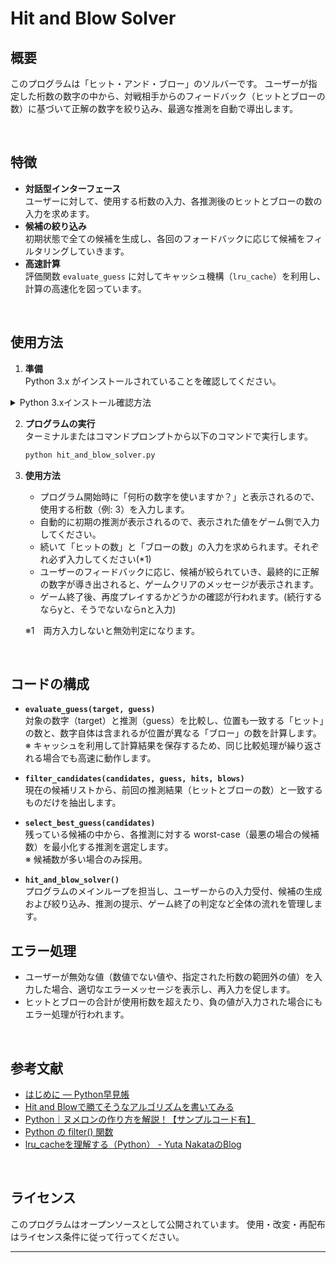 # Hit and Blow Solver

## 概要
このプログラムは「ヒット・アンド・ブロー」のソルバーです。
ユーザーが指定した桁数の数字の中から、対戦相手からのフィードバック（ヒットとブローの数）に基づいて正解の数字を絞り込み、最適な推測を自動で導出します。

<br>

## 特徴
- **対話型インターフェース**  
  ユーザーに対して、使用する桁数の入力、各推測後のヒットとブローの数の入力を求めます。
- **候補の絞り込み**  
  初期状態で全ての候補を生成し、各回のフォードバックに応じて候補をフィルタリングしていきます。
- **高速計算**  
  評価関数 `evaluate_guess` に対してキャッシュ機構（`lru_cache`）を利用し、計算の高速化を図っています。

<br>

## 使用方法
1. **準備**  
   Python 3.x がインストールされていることを確認してください。

<details><summary>Python 3.xインストール確認方法</summary>

```
1. ターミナルまたはコマンドプロンプト(cmd)を開く

2. バージョン確認コマンドを実行する

   - Linux/Macの場合:
     ```bash
     python3 --version
     ```
   - Windowsの場合:
     ```bash
     python --version
     ```
     または
     ```bash
     py --version
     ```

3. 出力結果の確認

   - コマンド実行後、例えば以下のような出力が得られます:
     ```
     Python 3.11.9
     ```
   - このように「Python 3.x.x」と表示されれば、Python 3.x がインストールされています。
```
</details>

2. **プログラムの実行**  
   ターミナルまたはコマンドプロンプトから以下のコマンドで実行します。

   ```bash
   python hit_and_blow_solver.py
   ```

3. **使用方法**  
   - プログラム開始時に「何桁の数字を使いますか？」と表示されるので、使用する桁数（例: 3）を入力します。  
   - 自動的に初期の推測が表示されるので、表示された値をゲーム側で入力してください。
   - 続いて「ヒットの数」と「ブローの数」の入力を求められます。それぞれ必ず入力してください(*1)  
   - ユーザーのフィードバックに応じ、候補が絞られていき、最終的に正解の数字が導き出されると、ゲームクリアのメッセージが表示されます。  
   - ゲーム終了後、再度プレイするかどうかの確認が行われます。(続行するならyと、そうでないならnと入力)
     
    ※1　両方入力しないと無効判定になります。

<br>

## コードの構成
- **`evaluate_guess(target, guess)`**  
  対象の数字（target）と推測（guess）を比較し、位置も一致する「ヒット」の数と、数字自体は含まれるが位置が異なる「ブロー」の数を計算します。  
  ※ キャッシュを利用して計算結果を保存するため、同じ比較処理が繰り返される場合でも高速に動作します。

- **`filter_candidates(candidates, guess, hits, blows)`**  
  現在の候補リストから、前回の推測結果（ヒットとブローの数）と一致するものだけを抽出します。

- **`select_best_guess(candidates)`**  
  残っている候補の中から、各推測に対する worst-case（最悪の場合の候補数）を最小化する推測を選定します。  
  ※ 候補数が多い場合のみ採用。

- **`hit_and_blow_solver()`**  
  プログラムのメインループを担当し、ユーザーからの入力受付、候補の生成および絞り込み、推測の提示、ゲーム終了の判定など全体の流れを管理します。

## エラー処理
- ユーザーが無効な値（数値でない値や、指定された桁数の範囲外の値）を入力した場合、適切なエラーメッセージを表示し、再入力を促します。
- ヒットとブローの合計が使用桁数を超えたり、負の値が入力された場合にもエラー処理が行われます。

<br>

## 参考文献
- [はじめに — Python早見帳](https://chokkan.github.io/python/index.html)
- [Hit and Blowで勝てそうなアルゴリズムを書いてみる](https://qiita.com/Azukiii/items/2c154deed025503979cd)
- [Python｜ヌメロンの作り方を解説！【サンプルコード有】](https://coding-with-me.com/python-numeron/)
- [Python の filter() 関数](https://python.keicode.com/refs/filter-function.php)
- [lru_cacheを理解する（Python） - Yuta NakataのBlog](https://www.yuta-nakata.net/entry/2023/11/18/141029)

<br>

## ライセンス
このプログラムはオープンソースとして公開されています。
使用・改変・再配布はライセンス条件に従って行ってください。

---
